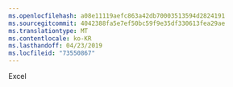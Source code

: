 ```yaml
---
ms.openlocfilehash: a08e11119aefc863a42db70003513594d2824191
ms.sourcegitcommit: 4042388fa5e7ef50bc59f9e35df330613fea29ae
ms.translationtype: MT
ms.contentlocale: ko-KR
ms.lasthandoff: 04/23/2019
ms.locfileid: "73550867"
---
```

Excel